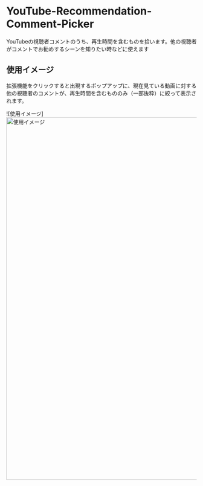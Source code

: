 # YouTube-Recommendation-Comment-Picker
YouTubeの視聴者コメントのうち、再生時間を含むものを拾います。他の視聴者がコメントでお勧めするシーンを知りたい時などに使えます
## 使用イメージ
拡張機能をクリックすると出現するポップアップに、現在見ている動画に対する他の視聴者のコメントが、再生時間を含むもののみ（一部抜粋）に絞って表示されます。

![使用イメージ]<img width="960" alt="使用イメージ" src="https://user-images.githubusercontent.com/53012895/137709495-edd0a0fa-33f4-41f8-aceb-dbfff81caca9.png">


